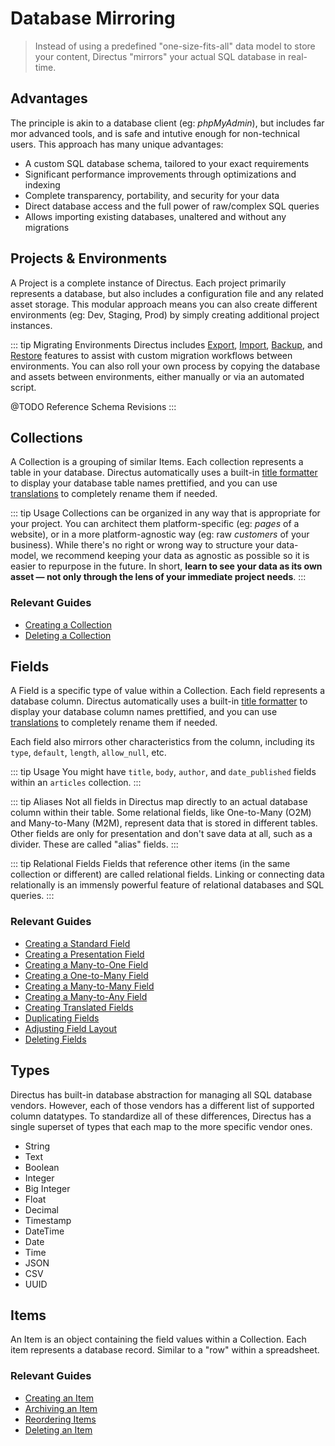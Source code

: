 # Database Mirroring

> Instead of using a predefined "one-size-fits-all" data model to store your content, Directus "mirrors" your actual SQL database in real-time.

## Advantages

The principle is akin to a database client (eg: _phpMyAdmin_), but includes far mor advanced tools, and is safe and intutive enough for non-technical users. This approach has many unique advantages:

* A custom SQL database schema, tailored to your exact requirements
* Significant performance improvements through optimizations and indexing
* Complete transparency, portability, and security for your data
* Direct database access and the full power of raw/complex SQL queries
* Allows importing existing databases, unaltered and without any migrations

## Projects & Environments

A Project is a complete instance of Directus. Each project primarily represents a database, but also includes a configuration file and any related asset storage. This modular approach means you can also create different environments (eg: Dev, Staging, Prod) by simply creating additional project instances.

::: tip Migrating Environments
Directus includes [Export](#), [Import](#), [Backup](#), and [Restore](#) features to assist with custom migration workflows between environments. You can also roll your own process by copying the database and assets between environments, either manually or via an automated script.

@TODO Reference Schema Revisions
:::

## Collections

A Collection is a grouping of similar Items. Each collection represents a table in your database. Directus automatically uses a built-in [title formatter](#) to display your database table names prettified, and you can use [translations](#) to completely rename them if needed.

::: tip Usage
Collections can be organized in any way that is appropriate for your project. You can architect them platform-specific (eg: _pages_ of a website), or in a more platform-agnostic way (eg: raw _customers_ of your business). While there's no right or wrong way to structure your data-model, we recommend keeping your data as agnostic as possible so it is easier to repurpose in the future. In short, **learn to see your data as its own asset — not only through the lens of your immediate project needs**.
:::

### Relevant Guides

* [Creating a Collection](#)
* [Deleting a Collection](#)

## Fields

A Field is a specific type of value within a Collection. Each field represents a database column. Directus automatically uses a built-in [title formatter](#) to display your database column names prettified, and you can use [translations](#) to completely rename them if needed.

Each field also mirrors other characteristics from the column, including its `type`, `default`, `length`, `allow_null`, etc.

::: tip Usage
You might have `title`, `body`, `author`, and `date_published` fields within an `articles` collection.
:::

::: tip Aliases
Not all fields in Directus map directly to an actual database column within their table. Some relational fields, like One-to-Many (O2M) and Many-to-Many (M2M), represent data that is stored in different tables. Other fields are only for presentation and don't save data at all, such as a divider. These are called "alias" fields.
:::

::: tip Relational Fields
Fields that reference other items (in the same collection or different) are called relational fields. Linking or connecting data relationally is an immensly powerful feature of relational databases and SQL queries.
:::

### Relevant Guides

* [Creating a Standard Field](#)
* [Creating a Presentation Field](#)
* [Creating a Many-to-One Field](#)
* [Creating a One-to-Many Field](#)
* [Creating a Many-to-Many Field](#)
* [Creating a Many-to-Any Field](#)
* [Creating Translated Fields](#)
* [Duplicating Fields](#)
* [Adjusting Field Layout](#)
* [Deleting Fields](#)

## Types

Directus has built-in database abstraction for managing all SQL database vendors. However, each of those vendors has a different list of supported column datatypes. To standardize all of these differences, Directus has a single superset of types that each map to the more specific vendor ones.

* String
* Text
* Boolean
* Integer
* Big Integer
* Float
* Decimal
* Timestamp
* DateTime
* Date
* Time
* JSON
* CSV
* UUID

## Items

An Item is an object containing the field values within a Collection. Each item represents a database record. Similar to a "row" within a spreadsheet.

### Relevant Guides

* [Creating an Item](#)
* [Archiving an Item](#)
* [Reordering Items](#)
* [Deleting an Item](#)
